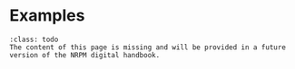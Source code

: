# Examples

```{admonition} Under construction
:class: todo
The content of this page is missing and will be provided in a future version of the NRPM digital handbook.
```